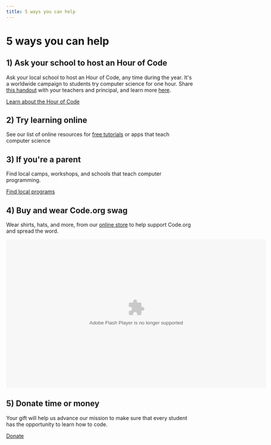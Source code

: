 ```yaml
---
title: 5 ways you can help
---
```

# 5 ways you can help

## 1) Ask your school to host an Hour of Code

Ask your local school to host an Hour of Code, any time during the year. It's a worldwide campaign to students try computer science for one hour. Share
  [this handout](/files/Hour-of-Code-Handout-for-Schools.pdf) with your teachers and principal, and learn more [here](http://hourofcode.org).

<a href="http://hourofcode.com" class="btn btn-default">Learn about the Hour of Code</a>

## 2) Try learning online

See our list of online resources for [free tutorials](http://code.org/learn) or apps that teach computer science

## 3) If you're a parent

Find local camps, workshops, and schools that teach computer programming.

<a href="/learn/local" class="btn btn-default">Find local programs</a>

## 4) Buy and wear Code.org swag

Wear shirts, hats, and more, from our [online store](http://store.code.org/) to help support Code.org and spread the word.

<div><embed wmode="transparent" src="http://www.zazzle.com/utl/getpanel?zp=117342499302595486" flashvars="feedId=117342499302595486" width="700" height="400" type="application/x-shockwave-flash" /></div>

## 5) Donate time or money

Your gift will help us advance our mission to make sure that every student has the opportunity to learn how to code.

<a href="http://code.org/donate" class="btn btn-default">Donate</a>
